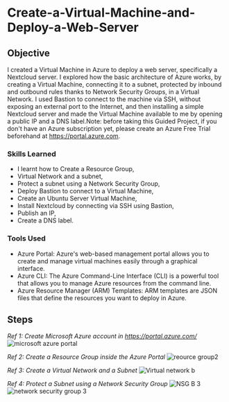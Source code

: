 # Create-a-Virtual-Machine-and-Deploy-a-Web-Server

## Objective

I created a Virtual Machine in Azure to deploy a web server, specifically a Nextcloud server. I explored how the basic architecture of Azure works, by creating a Virtual Machine, connecting it to a subnet, protected by inbound and outbound rules thanks to Network Security Groups, in a Virtual Network. I used Bastion to connect to the machine via SSH, without exposing an external port to the Internet, and then installing a simple Nextcloud server and made the Virtual Machine available to me by opening a public IP and a DNS label.Note: before taking this Guided Project, if you don't have an Azure subscription yet, please create an Azure Free Trial beforehand at https://portal.azure.com.


### Skills Learned

- I learnt how to Create a Resource Group,
- Virtual Network and a subnet,
- Protect a subnet using a Network Security Group,
- Deploy Bastion to connect to a Virtual Machine,
- Create an Ubuntu Server Virtual Machine,
- Install Nextcloud by connecting via SSH using Bastion,
- Publish an IP,
- Create a DNS label.

### Tools Used

- Azure Portal: Azure's web-based management portal allows you to create and manage virtual machines easily through a graphical interface.
- Azure CLI: The Azure Command-Line Interface (CLI) is a powerful tool that allows you to manage Azure resources from the command line.
- Azure Resource Manager (ARM) Templates: ARM templates are JSON files that define the resources you want to deploy in Azure. 

## Steps

*Ref 1: Create Microsoft Azure account in https://portal.azure.com/*
![microsoft azure portal](https://github.com/techcoll/Create-a-Virtual-Machine-and-Deploy-a-Web-Server/assets/107801057/c9acdf19-8883-4e48-a53f-bce1497b3e97)

*Ref 2: Create a Resource Group inside the Azure Portal*
![reource group2](https://github.com/techcoll/Create-a-Virtual-Machine-and-Deploy-a-Web-Server/assets/107801057/76911369-dbcb-4c98-8a9f-42e1d8d3238e)

*Ref 3: Create a Virtual Network and a Subnet*
![Virtual network b](https://github.com/techcoll/Create-a-Virtual-Machine-and-Deploy-a-Web-Server/assets/107801057/2cf545f9-5060-4d1c-b71e-ff1030742956)

*Ref 4: Protect a Subnet using a Network Security Group*
![NSG B 3](https://github.com/techcoll/Create-a-Virtual-Machine-and-Deploy-a-Web-Server/assets/107801057/6f4ed54e-33b1-4739-8d7e-e53d31c76708)
![network security group 3](https://github.com/techcoll/Create-a-Virtual-Machine-and-Deploy-a-Web-Server/assets/107801057/908672f2-7d07-4f4b-a90d-9e873e0002a4)
